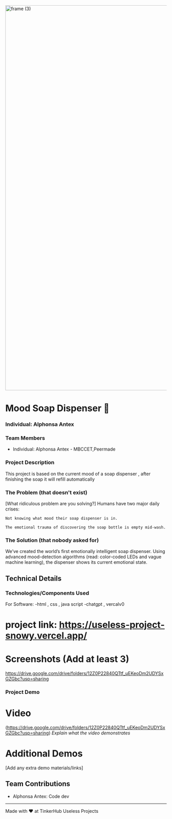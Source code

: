 <img width="3188" height="1202" alt="frame (3)" src="https://github.com/user-attachments/assets/517ad8e9-ad22-457d-9538-a9e62d137cd7" />

# Mood Soap Dispenser 🎯


### Individual: Alphonsa Antex


### Team Members
- Individual: Alphonsa Antex - MBCCET,Peermade

### Project Description
This project is based on the current mood of a soap dispenser , after finishing the soap it will refill automatically

### The Problem (that doesn't exist)
[What ridiculous problem are you solving?]
Humans have two major daily crises:

    Not knowing what mood their soap dispenser is in.

    The emotional trauma of discovering the soap bottle is empty mid-wash.

### The Solution (that nobody asked for)
We’ve created the world’s first emotionally intelligent soap dispenser. Using advanced mood-detection algorithms (read: color-coded LEDs and vague machine learning), the dispenser shows its current emotional state.

## Technical Details
### Technologies/Components Used
For Software:
-html , css , java script
-chatgpt , vercalv0

# project link: https://useless-project-snowy.vercel.app/


# Screenshots (Add at least 3)

https://drive.google.com/drive/folders/12Z0P22840QTtf_uEKeoDm2UDYSxGZGbc?usp=sharing



### Project Demo
# Video
(https://drive.google.com/drive/folders/12Z0P22840QTtf_uEKeoDm2UDYSxGZGbc?usp=sharing)
*Explain what the video demonstrates*

# Additional Demos
[Add any extra demo materials/links]

## Team Contributions
- Alphonsa Antex: Code dev

---
Made with ❤️ at TinkerHub Useless Projects 
